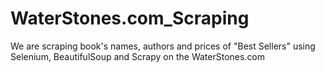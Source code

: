 # WaterStones.com_Scraping
We are scraping book's names, authors and prices of "Best Sellers" using Selenium, BeautifulSoup and Scrapy on the WaterStones.com
